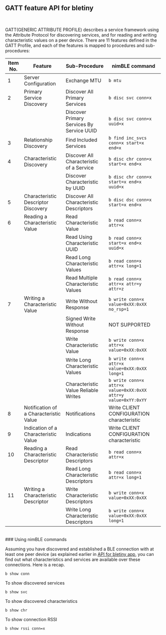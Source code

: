 ## GATT feature API for bletiny

<br>

GATT(GENERIC ATTRIBUTE PROFILE) describes a service framework using the Attribute Protocol for discovering services, and for reading and writing characteristic values on a peer device. There are 11 features defined in the GATT Profile, and each of the features is mapped to procedures and sub-procedures: 

|**Item No.** | **Feature** | **Sub-Procedure** | **nimBLE command** |
|----|---------|---------------|------|
| 1  | Server Configuration | Exchange MTU | `b mtu` | 
| 2 | Primary Service Discovery | Discover All Primary Services | `b disc svc conn=x` | 
|   |   | Discover Primary Services By Service UUID | `b disc svc conn=x uuid=x` |
| 3  | Relationship Discovery | Find Included Services | `b find inc_svcs conn=x start=x end=x` |
| 4 | Characteristic Discovery | Discover All Characteristic of a Service | `b disc chr conn=x start=x end=x` |
|   |   | Discover Characteristic by UUID | `b disc chr conn=x start=x end=x uuid=x` |
| 5  | Characteristic Descriptor Discovery | Discover All Characteristic Descriptors | `b disc dsc conn=x start=x end=x` |
| 6 | Reading a Characteristic Value | Read Characteristic Value | `b read conn=x attr=x` |
|   |   | Read Using Characteristic UUID | `b read conn=x start=x end=x uuid=x` |
|   |   | Read Long Characteristic Values | `b read conn=x attr=x long=1` |
|   |   | Read Multiple Characteristic Values | `b read conn=x attr=x attr=y attr=z` |
| 7  | Writing a Characteristic Value  | Write Without Response | `b write conn=x value=0xXX:0xXX no_rsp=1` |
|   |   | Signed Write Without Response | NOT SUPPORTED |
|   |   | Write Characteristic Value | `b write conn=x attr=x value=0xXX:0xXX` |
|   |   | Write Long Characteristic Values | `b write conn=x attr=x value=0xXX:0xXX long=1` |
|   |   | Characteristic Value Reliable Writes | `b write conn=x attr=x value=0xXX:0xXX attr=y value=0xYY:0xYY` |
| 8 | Notification of a Characteristic Value | Notifications | Write CLIENT CONFIGURATION characteristic |
| 9 | Indication of a Characteristic Value | Indications | Write CLIENT CONFIGURATION characteristic |
| 10| Reading a Characteristic Descriptor | Read Characteristic Descriptors | `b read conn=x attr=x` |
|   |   | Read Long Characteristic Descriptors | `b read conn=x attr=x long=1` |
| 11 | Writing a Characteristic Descriptor | Write Characteristic Descriptors | `b write conn=x value=0xXX:0xXX` |
|   |   | Write Long Characteristic Descriptors | `b write conn=x value=0xXX:0xXX long=1` |


<br>
### Using nimBLE commands

Assuming you have discovered and established a BLE connection with at least one peer device (as explained earlier in [API for bletiny app](../bletiny_api.md), you can find out what characteristics and services are available over these connections. Here is a recap.
```
b show conn
```
To show discovered services
```
b show svc
```

To show discovered characteristics
```
b show chr
```

To show connection RSSI
```
b show rssi conn=x
```